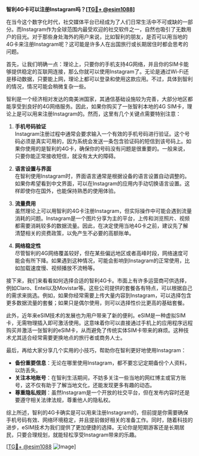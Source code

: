 **智利4G卡可以注册Instagram吗？[[TG💪+ @esim1088](https://t.me/s/esim1088)]**

在当今这个数字化时代，社交媒体平台已经成为了人们日常生活中不可或缺的一部分。而Instagram作为全球范围内最受欢迎的社交软件之一，自然也吸引了无数用户的目光。对于那些身处海外的用户来说，比如智利的朋友，是否可以用当地的4G卡来注册Instagram呢？这可能是许多人在出国旅行或长期居住时都会思考的问题。

首先，让我们明确一点：理论上，只要你的手机支持4G网络，并且你的SIM卡能够提供稳定的互联网连接，那么你就可以使用Instagram了。无论是通过Wi-Fi还是移动数据，只要能上网，理论上都可以登录和使用这款应用。不过，具体到智利的情况，情况可能会稍微复杂一些。

智利是一个经济相对发达的南美洲国家，其通信基础设施较为完善，大部分地区都能享受到良好的4G网络服务。因此，如果你购买了一张智利本地的4G SIM卡，理论上是可以用来注册Instagram的。然而，这里有几个关键点需要特别注意：

1. **手机号码验证**  
   Instagram注册过程中通常会要求输入一个有效的手机号码进行验证。这个号码必须是真实可用的，因为系统会发送一条包含验证码的短信到该号码上。如果你使用的是智利的4G卡，确保你的号码没有问题是很重要的。一般来说，只要你能正常接收短信，就没有太大的障碍。

2. **语言设置与界面**  
   在智利使用Instagram时，界面语言通常是根据设备的语言设置自动调整的。如果你希望看到中文界面，可以在Instagram的应用内手动切换语言设置。这样即使你在国外，也能保持熟悉的使用体验。

3. **流量费用**  
   虽然理论上可以用智利的4G卡注册Instagram，但实际操作中可能会遇到流量消耗的问题。Instagram是一个图片分享为主的平台，上传和浏览照片、视频都需要消耗较多的数据流量。因此，在决定使用当地4G卡之前，建议先了解清楚相关的资费政策，以免产生不必要的高额账单。

4. **网络稳定性**  
   尽管智利的4G网络覆盖较好，但在某些偏远地区或者高峰时段，网络速度可能会有所下降。如果遇到这种情况，可能会影响到Instagram的正常使用，比如加载速度慢、视频播放不流畅等。

接下来，我们来看看如何选择合适的智利4G卡。市面上有许多运营商可供选择，例如Claro、Entel以及Movistar等。这些公司提供的套餐各有特点，可以根据自己的需求来挑选。例如，如果你经常需要上传大量内容到Instagram，可以选择包含更多数据流量的套餐；如果只是偶尔使用，则可以选择性价比更高的基础套餐。

此外，近年来eSIM技术的发展也为用户带来了新的便利。eSIM是一种虚拟SIM卡，无需物理插入即可激活使用。这意味着你可以直接通过手机上的应用程序远程购买并激活一张智利的eSIM卡，从而避免了传统实体SIM卡带来的麻烦。这种技术尤其适合经常需要更换地点的旅行者或商务人士。

最后，再给大家分享几个实用的小技巧，帮助你在智利更好地使用Instagram：

- **备份重要信息**：无论在哪里使用Instagram，都不要忘记定期备份个人资料，以防丢失。
- **关注本地账号**：在智利生活期间，不妨多关注一些当地的网红博主或官方账号，这不仅有助于了解当地文化，还能发现更多有趣的动态。
- **尊重隐私规则**：虽然Instagram是一个开放的社交平台，但在发布内容时还是要遵守相关法律法规，尊重他人的隐私权。

综上所述，智利的4G卡确实是可以用来注册Instagram的，但前提是你需要确保手机号码有效、网络环境稳定，并且提前做好相关的准备工作。同时，随着科技的进步，eSIM技术为我们提供了更加便捷的选择。无论你是短期游客还是长期居民，只要合理规划，就能轻松享受Instagram带来的乐趣。

[[TG💪+ @esim1088](https://t.me/s/esim1088) ![Image](https://i.postimg.cc/4NQfJmqS/Snipaste-2025-05-13-00-14-12.png)]